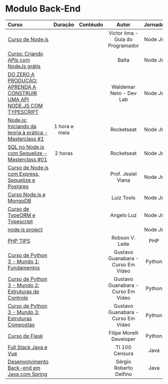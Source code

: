# **Modulo Back-End**

Curso | Duração | Contéudo | Autor |Jornada
:------|:-------:|:---------:|:-----:|:--------:
[Curso de Node.js](https://youtube.com/playlist?list=PLJ_KhUnlXUPtbtLwaxxUxHqvcNQndmI4B) | | | Victor lima - Guia do Programador | Node Js
[Curso: Criando APIs com NodeJs grátis](https://youtube.com/playlist?list=PLHlHvK2lnJndvvycjBqQAbgEDqXxKLoqn) | | | Balta | Node Js
[DO ZERO A PRODUÇÃO: APRENDA A CONSTRUIR UMA API NODE.JS COM TYPESCRIPT](https://youtube.com/playlist?list=PLz_YTBuxtxt6_Zf1h-qzNsvVt46H8ziKh) | |  | Waldemar Neto - Dev Lab | Node Js
[Node.js: Iniciando da teoria à prática -  Masterclass #1](https://www.youtube.com/watch?v=DiXbJL3iWVs&ab_channel=Rocketseat) | 1 hora e meia |  | Rocketseat | Node Js
[SQL no Node.js com Sequelize - Masterclass #01](https://www.youtube.com/watch?v=Fbu7z5dXcRs&t=2646s&ab_channel=Rocketseat) | 2 horas | | Rocketseat | Node Js
[Curso de Node.js com Express, Sequelize e Postgres](https://www.youtube.com/playlist?list=PLAxN8g6Knm0camfON299B-vl31IYQhA8Q) | || Prof. Jesiel Viana | Node Js
[Curso Node.js e MongoDB](https://www.youtube.com/playlist?list=PLsGmTzb4NxK0_CENI1ThoFUNeyIgsZ32V)| | | Luiz Tools | Node Js
[Curso de TypeORM e Typescript](https://youtube.com/playlist?list=PLDqnSpzNKDvn-3cpMf3yPn7gTnb3ooy4b) | | | Angelo Luz | Node Js
[node.js project](https://youtube.com/playlist?list=PLDyVr91WDyIXSnoTLTVRHsvSwE2jjcYDY) | | | | Node Js
[PHP TIPS](https://youtube.com/playlist?list=PLi_gvjv-JgXqsmCAOrueT1-4JrnMW8_Gg) | | | Robson V. Leite | PHP
[Curso de Python 3 - Mundo 1: Fundamentos](https://youtube.com/playlist?list=PLpwygc0AuGOXJ18fPwPNIeXvzKid_AUkm) | | | Gustavo Guanabara - Curso Em Vídeo | Python
[Curso de Python 3 - Mundo 2: Estruturas de Controle](https://www.youtube.com/watch?v=nJkVHusJp6E&list=PLHz_AreHm4dk_nZHmxxf_J0WRAqy5Czye&ab_channel=CursoemV%C3%ADdeo) | | | Gustavo Guanabara - Curso Em Vídeo | Python
[Curso de Python 3 - Mundo 3: Estruturas Compostas](https://youtube.com/playlist?list=PLHz_AreHm4dksnH2jVTIVNviIMBVYyFnH) | | | Gustavo Guanabara - Curso Em Vídeo | Python
[Curso de Flask](https://youtube.com/playlist?list=PLWhiA_CuQkbBhvPojHOPY81BmDt2eSfgI) | | | Filipe Morelli Developer | Python
[Full Stack Java e Vue](https://youtube.com/playlist?list=PLc28gaAn8GoFjligQqKQ147QEm4yt8tkZ) | | |  TI 100 Censura | Java
[Desenvolvimento Back-end em Java com Spring](https://youtube.com/playlist?list=PL_GwGUsBlNydqvVwEnsEybcxwDSY6p0-x) | | | Sérgio Roberto Delfino | Java
